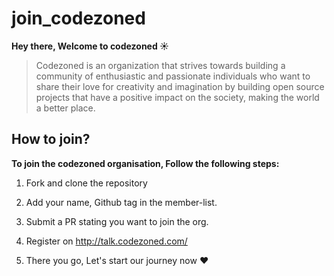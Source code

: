 # join_codezoned



**Hey there, Welcome to codezoned :sunny:**

> Codezoned is an organization that strives towards building a community of enthusiastic and passionate individuals who want to share their love for creativity and imagination by building open source projects that have a positive impact on the society, making the world a better place.



## How to join?

**To join the codezoned organisation, Follow the following steps:**

1. Fork and clone the repository

2. Add your name, Github tag in the member-list.

3. Submit a PR stating you want to join the org.

4. Register on http://talk.codezoned.com/

5. There you go, Let's start our journey now :heart:


